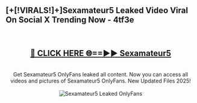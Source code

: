 <h2>[+[!VIRALS!]+]Sexamateur5 Leaked Video Viral On Social X Trending Now - 4tf3e</h2>
<br>
<div align="center">
<h2><a href="https://libra.edu.pl?Sexamateur5" rel="nofollow">🔴 CLICK HERE 🌐==►► Sexamateur5</a></h2>
<br>
Get Sexamateur5 OnlyFans leaked all content. Now you can access all videos and pictures of Sexamateur5 OnlyFans. New Updated Files 2025!
<br>
<br>
<a href="https://libra.edu.pl?Sexamateur5" rel="nofollow" data-target="animated-image.originalLink"><img src="https://i.ibb.co.com/WyWwxjT/player-gif2.gif" alt="Sexamateur5 Leaked OnlyFans" style="max-width: 100%; display: inline-block;" data-target="animated-image.originalImage"></a>
</div>
<br>